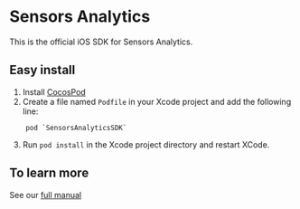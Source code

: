 # Sensors Analytics

This is the official iOS SDK for Sensors Analytics.

## Easy install

  1. Install [CocosPod](http://cocoapods.org/)
  2. Create a file named `Podfile` in your Xcode project and add the following line:
```
    pod `SensorsAnalyticsSDK`
```
  3. Run `pod install` in the Xcode project directory and restart XCode.

## To learn more

See our [full manual](http://www.sensorsdata.cn/manual/ios_sdk.html)
